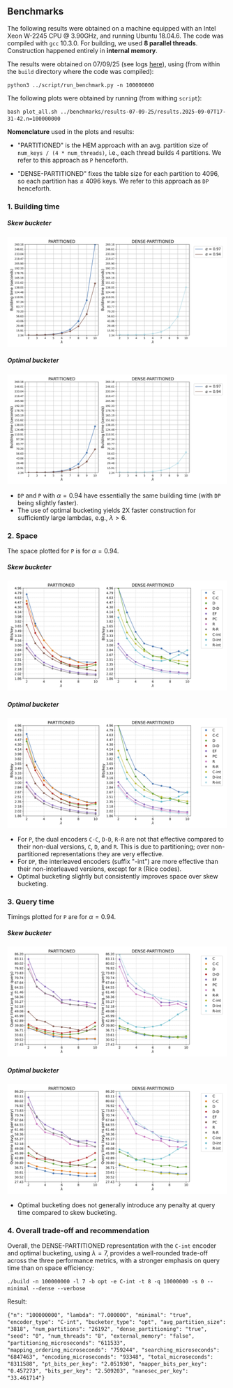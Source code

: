 Benchmarks
----------

The following results were obtained on a machine equipped with an Intel Xeon W-2245 CPU @ 3.90GHz, and running Ubuntu 18.04.6. The code was compiled with `gcc` 10.3.0.
For building, we used **8 parallel threads**. Construction happened entirely in **internal memory**.

The results were obtained on 07/09/25 (see logs [here](results-07-09-25)), using (from within the `build` directory where the code was compiled):

    python3 ../script/run_benchmark.py -n 100000000

The following plots were obtained by running (from withing `script`):

    bash plot_all.sh ../benchmarks/results-07-09-25/results.2025-09-07T17-31-42.n=100000000

**Nomenclature** used in the plots and results:

- "PARTITIONED" is the HEM approach with an avg. partition size of `num_keys / (4 * num_threads)`, i.e., each thread builds 4 partitions. We refer to this approach as `P` henceforth.

- "DENSE-PARTITIONED" fixes the table size for each partition to 4096, so each partition has $\leq$ 4096 keys. We refer to this approach as `DP` henceforth.

### 1. Building time

##### Skew bucketer
![](results-07-09-25/results.2025-09-07T17-31-42.n=100000000.build_time.skew.png)

##### Optimal bucketer
![](results-07-09-25/results.2025-09-07T17-31-42.n=100000000.build_time.opt.png)

- `DP` and `P` with $\alpha=0.94$ have essentially the same building time (with `DP` being slightly faster).
- The use of optimal bucketing yields 2X faster construction for sufficiently large lambdas, e.g., $\lambda > 6$.

### 2. Space

The space plotted for `P` is for $\alpha=0.94$.

##### Skew bucketer
![](results-07-09-25/results.2025-09-07T17-31-42.n=100000000.space.skew.a0.94.png)

##### Optimal bucketer
![](results-07-09-25/results.2025-09-07T17-31-42.n=100000000.space.opt.a0.94.png)

- For `P`, the dual encoders `C-C`, `D-D`, `R-R` are not that effective compared to their non-dual versions, `C`, `D`, and `R`. This is due to partitioning; over non-partitioned representations they are very effective.
- For `DP`, the interleaved encoders (suffix "-int") are more effective than their non-interleaved versions, except for `R` (Rice codes).
- Optimal bucketing slightly but consistently improves space over skew bucketing.

### 3. Query time

Timings plotted for `P` are for $\alpha=0.94$.

##### Skew bucketer
![](results-07-09-25/results.2025-09-07T17-31-42.n=100000000.query_time.skew.a0.94.png)

##### Optimal bucketer
![](results-07-09-25/results.2025-09-07T17-31-42.n=100000000.query_time.opt.a0.94.png)

- Optimal bucketing does not generally introduce any penalty at query time compared to skew bucketing.

### 4. Overall trade-off and recommendation

Overall, the DENSE-PARTITIONED representation with the `C-int` encoder and optimal bucketing, using $\lambda = 7$, provides a well-rounded trade-off across the three performance metrics, with a stronger emphasis on query time than on space efficiency:

    ./build -n 100000000 -l 7 -b opt -e C-int -t 8 -q 10000000 -s 0 --minimal --dense --verbose

Result:

    {"n": "100000000", "lambda": "7.000000", "minimal": "true", "encoder_type": "C-int", "bucketer_type": "opt", "avg_partition_size": "3818", "num_partitions": "26192", "dense_partitioning": "true", "seed": "0", "num_threads": "8", "external_memory": "false", "partitioning_microseconds": "611533", "mapping_ordering_microseconds": "759244", "searching_microseconds": "6847463", "encoding_microseconds": "93348", "total_microseconds": "8311588", "pt_bits_per_key": "2.051930", "mapper_bits_per_key": "0.457273", "bits_per_key": "2.509203", "nanosec_per_key": "33.461714"}